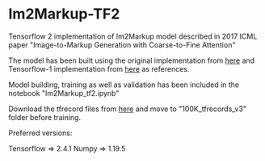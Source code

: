 # Im2Markup-TF2
Tensorflow 2 implementation of Im2Markup model described in 2017  ICML paper "Image-to-Markup Generation with Coarse-to-Fine Attention"

The model has been built using the original implementation from [here](https://github.com/harvardnlp/im2markup) and Tensorflow-1 implementation from [here](https://github.com/aspnetcs/myim2latex-tensorflow-docker) as references.

Model building, training as well as validation has been included in the notebook "Im2Markup_tf2.ipynb"

Download the tfrecord files from [here](https://drive.google.com/drive/folders/1eQ3qvM6wpvsL4XbREGfVfJhybDWjUapH?usp=sharing) and move to "100K_tfrecords_v3" folder before training.

Preferred versions:

Tensorflow => 2.4.1
Numpy => 1.19.5
